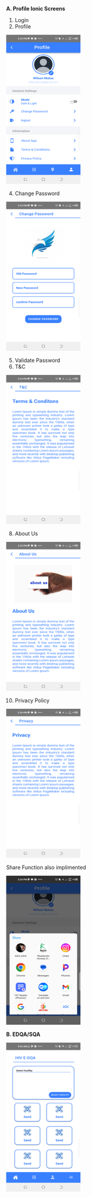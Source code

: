 **A. Profile Ionic Screens**
1. Login
2. Profile

<img src="https://github.com/Willie-theBeastMutua/IonicScreens/blob/main/Screenshots/Screenshot_20240117-143401.png" width="200" height="400" />
   
4. Change Password

<img src="https://github.com/Willie-theBeastMutua/IonicScreens/blob/main/Screenshots/Screenshot_20240117-143347.png" width="200" height="400" />

5. Validate Password
6. T&C

<img src="https://github.com/Willie-theBeastMutua/IonicScreens/blob/main/Screenshots/Screenshot_20240117-143407.png" width="200" height="400" />

8. About Us
   
<img src="https://github.com/Willie-theBeastMutua/IonicScreens/blob/main/Screenshots/Screenshot_20240117-143355.png" width="200" height="400" />

10. Privacy Policy

<img src="https://github.com/Willie-theBeastMutua/IonicScreens/blob/main/Screenshots/Screenshot_20240117-143415.png" width="200" height="400" />

Share Function also implimented

<img src="https://github.com/Willie-theBeastMutua/IonicScreens/blob/main/Screenshots/Screenshot_20240117-143425.png" width="200" height="400" />

**B. EDQA/SQA**

<img src="https://github.com/Willie-theBeastMutua/IonicScreens/blob/main/Screenshots/Screenshot_20240111-095433.png" width="200" height="400" />



